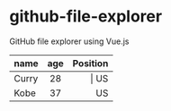 # github-file-explorer
GitHub file explorer using Vue.js

| name | age | Position |
|:---|:---:|---:|
| Curry | 28 | \| US |
| Kobe | 37 | US |
